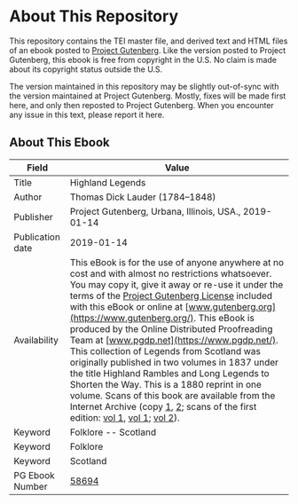 # About This Repository

This repository contains the TEI master file, and derived text and HTML files of an ebook posted to [Project Gutenberg](https://www.gutenberg.org/). Like the version posted to Project Gutenberg, this ebook is free from copyright in the U.S. No claim is made about its copyright status outside the U.S.

The version maintained in this repository may be slightly out-of-sync with the version maintained at Project Gutenberg. Mostly, fixes will be made first here, and only then reposted to Project Gutenberg. When you encounter any issue in this text, please report it here.

## About This Ebook

| Field | Value |
| ----- | ----- |
| Title | Highland Legends |
| Author | Thomas Dick Lauder (1784–1848) |
| Publisher | Project Gutenberg, Urbana, Illinois, USA., 2019-01-14 |
| Publication date | 2019-01-14 |
| Availability | This eBook is for the use of anyone anywhere at no cost and with almost no restrictions whatsoever. You may copy it, give it away or re-use it under the terms of the [Project Gutenberg License](https://www.gutenberg.org/license) included with this eBook or online at [www.gutenberg.org](https://www.gutenberg.org/). This eBook is produced by the Online Distributed Proofreading Team at [www.pgdp.net](https://www.pgdp.net/). This collection of Legends from Scotland was originally published in two volumes in 1837 under the title Highland Rambles and Long Legends to Shorten the Way. This is a 1880 reprint in one volume. Scans of this book are available from the Internet Archive (copy [1](https://archive.org/details/highlandlegends00lauduoft), [2](https://archive.org/details/highlanderlegen00laudgoog); scans of the first edition: [vol 1](https://archive.org/details/highlandrambles01laudgoog), [vol 1](https://archive.org/details/highlandrambles00unkngoog); [vol 2](https://archive.org/details/highlandrambles00laudgoog)). |
| Keyword | Folklore -- Scotland |
| Keyword | Folklore |
| Keyword | Scotland |
| PG Ebook Number | [58694](https://www.gutenberg.org/ebooks/58694) |
